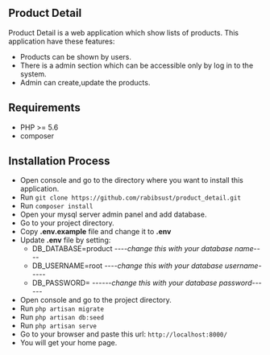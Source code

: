 ## Product Detail

Product Detail is a web application which show lists of products.
This application have these features:

- Products can be shown by users.
- There is a admin section which can be accessible only by log in to the system.
- Admin can create,update the products.

## Requirements
- PHP >= 5.6
- composer

## Installation Process

- Open console and go to the directory where you want to install this application.
- Run `git clone https://github.com/rabibsust/product_detail.git`
- Run `composer install`
- Open your mysql server admin panel and add database.
- Go to your project directory.
- Copy **.env.example** file and change it to **.env**
- Update **.env** file by setting:
  - DB_DATABASE=product   *----change this with your database name----*
  - DB_USERNAME=root      *----change this with your database username-----*
  - DB_PASSWORD=          *------change this with your database password------*
- Open console and go to the project directory.
- Run `php artisan migrate`
- Run `php artisan db:seed`
- Run `php artisan serve`
- Go to your browser and paste this url: `http://localhost:8000/`
- You will get your home page.
